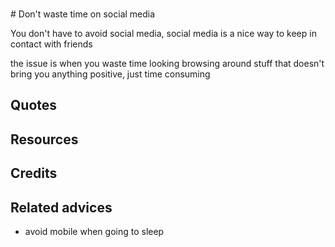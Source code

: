 <br># Don't waste time on social media

You don't have to avoid social media, social media is a nice way to keep in contact with friends

the issue is when you waste time looking browsing around stuff that doesn't bring you anything positive, just time consuming



## Quotes

## Resources

## Credits

## Related advices

- avoid mobile when going to sleep
<br>